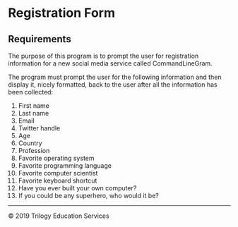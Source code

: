 # Registration Form
## Requirements
The purpose of this program is to prompt the user for registration information for a new social media service called CommandLineGram. 

The program must prompt the user for the following information and then display it, nicely formatted, back to the user after all the information has been collected:

1. First name
1. Last name
1. Email
1. Twitter handle
1. Age
1. Country
1. Profession
1. Favorite operating system
1. Favorite programming language
1.	Favorite computer scientist
1.	Favorite keyboard shortcut
1.	Have you ever built your own computer?
1.	If you could be any superhero, who would it be?


---
© 2019 Trilogy Education Services
